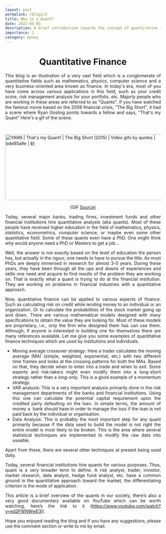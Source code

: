 ```yaml
---
layout: post
permalink: /blogs/3
title: Who is a Quant?
date: 2022-05-03
description: A brief introduction towards the concept of quantitative finance and individulas who work in the field.
importance: 1
category: money
---
```


<h1 style="text-align: center;"><span style="text-align: center;"><strong>Quantitative Finance</strong></span></h1>
<p style="text-align: justify;">This blog is an illustration of a very vast field which is a conglomerate of quantitative fields such as mathematics, physics, computer science and a very business-oriented area known as finance. In today's era, most of you have come across various applications in this field, such as your credit score, risk management analysis for your portfolio, etc. Majorly people who are working in these areas are referred to as "Quants". If you have watched the famous movie based on the 2008 financial crisis, "The Big Short", it had a scene where Ryan Gosling points towards a fellow and says, "That's my Quant" Here's a gif of the scene.</p>
<p style="text-align: justify;">&nbsp;</p>
<p><img style="display: block; margin-left: auto; margin-right: auto;" src="https://y.yarn.co/bde85a9e-516b-4132-a842-f38e5d9b54c9_text.gif" alt="YARN | That's my Quant! | The Big Short (2015) | Video gifs by quotes |  bde85a9e | 紗" width="533" height="213" /></p>
<p style="text-align: center;">(GIF <a href="http://www.tzr.io/yarn-clip/bde85a9e-516b-4132-a842-f38e5d9b54c9/gif">Source)</a></p>
<p style="text-align: justify;">Today, several major banks, trading firms, investment funds and other financial institutions hire quantitative analysts (aka quants). Most of these people have received higher education in the field of mathematics, physics, statistics, econometrics, computer science, or maybe even some other quantitative field. Some of these quants even have a PhD. One might think why would anyone need a PhD or Masters to get a job...</p>
<p style="text-align: justify;">Well, the answer is not exactly based on the level of education the person has, but actually in the rigour, one needs to have to pursue the title. As most PhDs are deeply immersed in research for almost 3-5 years. During these years, they have been through all the ups and downs of experiences and skills one need and acquire to find results of the problem they are working on. That is exactly what a quant is trying to do at the financial institution. They are working on problems in financial industries with a quantitative approach.&nbsp;&nbsp;</p>
<p style="text-align: justify;">Now, quantitative finance can be applied to various aspects of finance. Such as calculating risk on credit while lending money to an individual or an organization. Or to calculate the probabilities of the stock market going up and down. There are various mathematical models designed with many specifications to obtain the value they are looking for. Most of these models are proprietary, i.e., only the firm who designed them has can use them. Although, if anyone is interested in building one for themselves there are many references available. Let me give you some examples of quantitative finance techniques which are used by institutions and individuals.</p>
<ul style="text-align: justify;">
<li>Moving average crossover strategy: Here a trader calculates the moving average (MA) (simple, weighted, exponential, etc.) with two different time frames and looks at the crossing patterns for both the MAs. Based on that, they decide when to enter into a trade and when to exit. Some experts and risk-takers might even modify them into a long-short strategy rather than a long-only. This is a good example of a momentum strategy.</li>
<li>VAR analysis: This is a very important analysis primarily done in the risk management departments of the banks and financial institutions. Using this one can calculate the potential capital requirement upon the credited party defaulting on the loan. In simple terms, the amount of money a&nbsp; bank should have in order to manage the loss if the loan is not paid back by the individual or organisation.</li>
<li>Data Analysis: This is probably the most important step for any quant primarily because if the data used to build the model is not right the entire model is most likely to be broken. This is the area where several statistical techniques are implemented to modify the raw data into useable.&nbsp;</li>
</ul>
<p style="text-align: justify;">Apart from these, there are several other techniques at present being used daily.&nbsp;</p>
<p style="text-align: justify;">Today, several financial institutions hire quants for various purposes. Thus, quant is a very broader term to define. A risk analyst, trader, investor, market research, data analyst, hedge fund analyst, etc. have a common ground in the quantitative approach toward the market, the differentiating criterion is the mode of application.</p>
<p style="text-align: justify;">This article is a brief overview of the quants in our society, there&rsquo;s also a very good documentary available on YouTube which can be worth watching, here&rsquo;s the link to it (<a href="https://www.youtube.com/watch?v=ed2FWNWwE3I">https://www.youtube.com/watch?v=ed2FWNWwE3I</a>).</p>
<p style="text-align: justify;">Hope you enjoyed reading the blog and if you have any suggestions, please use the comment section or write to me by email.</p>
<p style="text-align: justify;">&nbsp;</p>
<p style="text-align: justify;">&nbsp;</p>
<p style="text-align: justify;">&nbsp;</p>